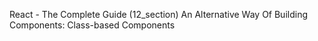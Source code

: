 React - The Complete Guide  (12_section)
An Alternative Way Of Building Components: Class-based Components
